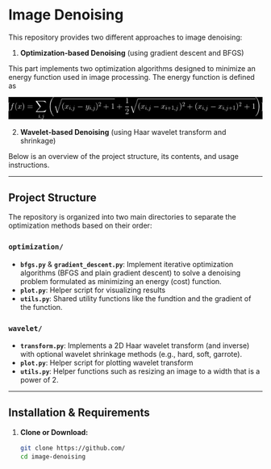 # Image Denoising

This repository provides two different approaches to image denoising:

1. **Optimization-based Denoising** (using gradient descent and BFGS)  

This part implements two optimization algorithms designed to minimize an energy function used in image processing. The energy function is defined as

![Energy Function](energy_function.png)


2. **Wavelet-based Denoising** (using Haar wavelet transform and shrinkage)

Below is an overview of the project structure, its contents, and usage instructions.

---

## Project Structure

The repository is organized into two main directories to separate the optimization methods based on their order:


### `optimization/`

- **`bfgs.py`** & **`gradient_descent.py`**: Implement iterative optimization algorithms (BFGS and plain gradient descent) to solve a denoising problem formulated as minimizing an energy (cost) function.  
- **`plot.py`**: Helper script for visualizing results
- **`utils.py`**: Shared utility functions like the fundtion and the gradient of the function.

### `wavelet/`

- **`transform.py`**: Implements a 2D Haar wavelet transform (and inverse) with optional wavelet shrinkage methods (e.g., hard, soft, garrote).  
- **`plot.py`**: Helper script for plotting wavelet transform 
- **`utils.py`**: Helper functions such as resizing an image to a width that is a power of 2.

---

## Installation & Requirements

1. **Clone or Download:**  
   ```bash
   git clone https://github.com/
   cd image-denoising
